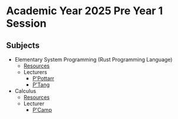 # Academic Year 2025 Pre Year 1 Session

## Subjects

- Elementary System Programming (Rust Programming Language)
    - [Resources](https://github.com/Pottarr/SE17-Pre-Rust-Session)
    - Lecturers
        - [P'Pottarr](https://github.com/Pottarr)
        - [P'Tang](https://github.com/Krakenlord5)
- Calculus
    - [Resources](SE17-Pre-Calculus-Session/Welcome%20to%20hell%20where%20math%20don't%20have%20numbers.pdf)
    - Lecturer
        - [P'Camp](https://github.com/Yehguy02)
